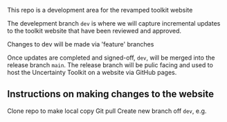 This repo is a development area for  the revamped toolkit website

The develepment branch `dev` is where we will capture incremental updates to the toolkit website that have been reviewed and approved.

Changes to dev will be made via 'feature' branches

Once updates are completed and signed-off, `dev`, will be merged into the release branch `main`. The release branch will be pulic facing and used to host the Uncertainty Toolkit on a website via GitHub pages.

<h2>Instructions on making changes to the website</h2>

Clone repo to make local copy
Git pull
Create new branch off `dev`, e.g.





